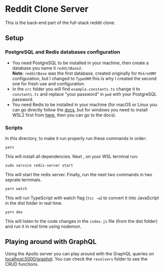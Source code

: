 # Reddit Clone Server  
This is the back-end part of the full-stack reddit clone.

## Setup

### PostgreSQL and Redis databases configuration
* You need PostgreSQL to be installed in your machine, then create a database you name it `redditBase2`.  
**Note**: `redditBase` was the first database, created originally for `MikroORM` configuration, but I changed to `TypeORM` this is why I created the second one for fresh use and configuration.  
* In the `src` folder you will find `example.constants.ts` change it to `constants.ts` and replace "your password" in `pwd` with your PostgreSQL password.  
* You need Redis to be installed in your machine (for macOS or Linux you can go directly follow the [docs](https://redis.io/docs/getting-started/installation/), but for windows you need to install WSL2 first from [here](https://docs.microsoft.com/en-us/windows/wsl/install), then you can go to the docs).  

### Scripts
In this directory, to make it run properly run these commands in order:  

```
yarn
```
This will install all dependencies. Next , on your WSL terminal run:
```
sudo service redis-server start
```
This will start the redis server. Finally, run the next two commands in two seprate terminals.  

```
yarn watch
```
This will run TypeScript with watch flag (`tsc -w`) to convert it into JavaScript in the dist folder in real time.  

```
yarn dev
```
This will listen to the code changes in the `index.js` file (from the dist folder) and run it in real time using nodemon.  

<!-- ## Migrations creation  
After adding/modifying `entities` you need to run this command:
```
yarn create:migration
```
This will create migration using MikroORM CLI (`mikro-orm migration:create`) and it will make modifications to your database properly.   -->

## Playing around with GraphQL
Using the Apollo server you can play around with the GraphQL queries on [localhost:5000/graphql](http://localhost:5000/graphql).  You can check the `resolvers` folder to see the CRUD functions.  
